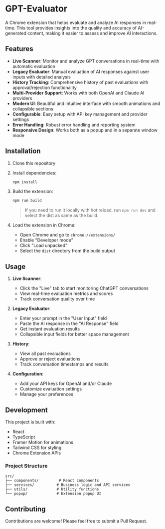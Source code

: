 # GPT-Evaluator

A Chrome extension that helps evaluate and analyze AI responses in real-time. This tool provides insights into the quality and accuracy of AI-generated content, making it easier to assess and improve AI interactions.

## Features

- **Live Scanner**: Monitor and analyze GPT conversations in real-time with automatic evaluation
- **Legacy Evaluator**: Manual evaluation of AI responses against user inputs with detailed analysis
- **History Tracking**: Comprehensive history of past evaluations with approval/rejection functionality
- **Multi-Provider Support**: Works with both OpenAI and Claude AI providers
- **Modern UI**: Beautiful and intuitive interface with smooth animations and collapsible sections
- **Configurable**: Easy setup with API key management and provider settings
- **Error Handling**: Robust error handling and reporting system
- **Responsive Design**: Works both as a popup and in a separate window mode

## Installation

1. Clone this repository
2. Install dependencies:
   ```bash
   npm install
   ```
3. Build the extension:
   ```bash
   npm run build
   ```
   > If you need to run it locally with hot reload, run `npm run dev` and select the dist as same as the build.

4. Load the extension in Chrome:
   - Open Chrome and go to `chrome://extensions/`
   - Enable "Developer mode"
   - Click "Load unpacked"
   - Select the `dist` directory from the build output

## Usage

1. **Live Scanner**:
   - Click the "Live" tab to start monitoring ChatGPT conversations
   - View real-time evaluation metrics and scores
   - Track conversation quality over time

2. **Legacy Evaluator**:
   - Enter your prompt in the "User Input" field
   - Paste the AI response in the "AI Response" field
   - Get instant evaluation results
   - Collapsible input fields for better space management

3. **History**:
   - View all past evaluations
   - Approve or reject evaluations
   - Track conversation timestamps and results

4. **Configuration**:
   - Add your API keys for OpenAI and/or Claude
   - Customize evaluation settings
   - Manage your preferences

## Development

This project is built with:
- React
- TypeScript
- Framer Motion for animations
- Tailwind CSS for styling
- Chrome Extension APIs

### Project Structure

```
src/
├── components/         # React components
├── services/          # Business logic and API services
├── utils/             # Utility functions
└── popup/             # Extension popup UI
```

## Contributing

Contributions are welcome! Please feel free to submit a Pull Request.
